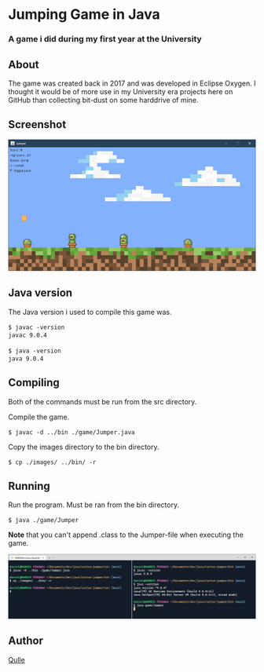 # Jumping Game in Java
### A game i did during my first year at the University 

## About
The game was created back in 2017 and was developed in Eclipse Oxygen. I thought it would be of more use in my University era projects here on GitHub than collecting bit-dust on some harddrive of mine.

## Screenshot
![Screenshot of the game in action](images/game.png?raw=true "Screenshot of the game in action")

## Java version
The Java version i used to compile this game was.
```
$ javac -version
javac 9.0.4

$ java -version
java 9.0.4
```
## Compiling
Both of the commands must be run from the src directory.

Compile the game. 
```
$ javac -d ../bin ./game/Jumper.java
```

Copy the images directory to the bin directory.
```
$ cp ./images/ ../bin/ -r
```

## Running
Run the program. Must be ran from the bin directory.
```
$ java ./game/Jumper
```

**Note** that you can't append .class to the Jumper-file when executing the game.

![Screenshot of the terminal](images/terminal.png?raw=true "Screenshot of the terminal")

## Author
[Qulle](https://github.com/qulle/)
